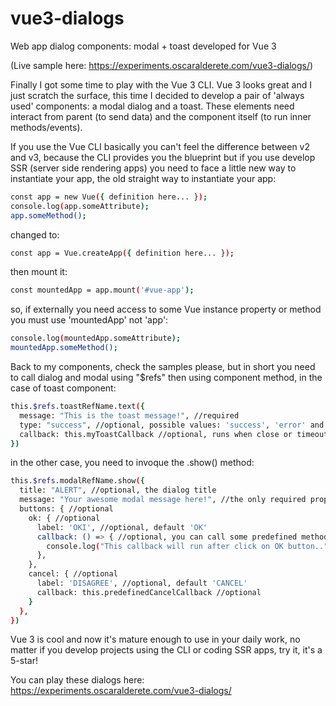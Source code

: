 # vue3-dialogs
Web app dialog components: modal + toast developed for Vue 3

(Live sample here: https://experiments.oscaralderete.com/vue3-dialogs/)

Finally I got some time to play with the Vue 3 CLI. Vue 3 looks great and I just scratch the surface, this time I decided to develop a pair of 'always used' components: a modal dialog and a toast. These elements need interact from parent (to send data) and the component itself (to run inner methods/events).

If you use the Vue CLI basically you can't feel the difference between v2 and v3, because the CLI provides you the blueprint but if you use develop SSR (server side rendering apps) you need to face a little new way to instantiate your app, the old straight way to instantiate your app:

```bash
const app = new Vue({ definition here... });
console.log(app.someAttribute);
app.someMethod();
```

changed to:

```bash
const app = Vue.createApp({ definition here... });
```

then mount it:

```bash
const mountedApp = app.mount('#vue-app');
```

so, if externally you need access to some Vue instance property or method you must use 'mountedApp' not 'app':

```bash
console.log(mountedApp.someAttribute);
mountedApp.someMethod();
```

Back to my components, check the samples please, but in short you need to call dialog and modal using "$refs" then using component method, in the case of toast component:

```bash
this.$refs.toastRefName.text({
  message: "This is the toast message!", //required
  type: "success", //optional, possible values: 'success', 'error' and 'warning'
  callback: this.myToastCallback //optional, runs when close or timeout
})
```
in the other case, you need to invoque the .show() method:

```bash
this.$refs.modalRefName.show({
  title: "ALERT", //optional, the dialog title
  message: "Your awesome modal message here!", //the only required property
  buttons: { //optional
    ok: { //optional
      label: 'OKI', //optional, default 'OK'
      callback: () => { //optional, you can call some predefined method or anonymous funtions
        console.log("This callback will run after click on OK button..");
      },
    },
    cancel: { //optional
      label: 'DISAGREE', //optional, default 'CANCEL'
      callback: this.predefinedCancelCallback //optional
    }
  },
})
```

Vue 3 is cool and now it's mature enough to use in your daily work, no matter if you develop projects using the CLI or coding SSR apps, try it, it's a 5-star!

You can play these dialogs here: https://experiments.oscaralderete.com/vue3-dialogs/
